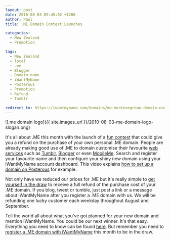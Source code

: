```yaml
---
layout: post
date: 2010-08-03 09:45:02 +1200
author: Paul
title: .ME Domain Contest Launches

categories:
  - New Zealand
  - Promotion

tags:
  - New Zealand
  - local
  - .me
  - Blogger
  - Domain name
  - iWantMyName
  - Posterous
  - Promotion
  - Refund
  - Tumblr

redirect_to: https://iwantmyname.com/domains/me-montenegrean-domain-name-registration-for-montenegro
---
```


![.me domain logo]({{ site.images_url }}/2010-08-03-me-domain-logo-slogan.png)

It's all about .ME this month with the launch of a [fun contest](https://iwantmyname.co.nz/win-free-domain) that could give you a refund on the purchase of your own personal .ME domain. People are already making good use of .ME to domain customise their favourite [web services](https://iwantmyname.co.nz/services) such as [Tumblr](https://iwantmyname.co.nz/features/applications/custom-domain-apps/blogs/tumblr-tumblelog-easy-blog-with-own-url), [Blogger](https://iwantmyname.co.nz/features/applications/custom-domain-apps/blogs/blogger-blogspot-free-blog-with-own-url) or even [MobileMe](http://archived.link/https://iwantmyname.co.nz/features/applications/custom-domain-apps/apple/mobileme-personal-domains). Search and register your favourite name and then configure your shiny new domain using your iWantMyName account dashboard. This video explains [how to set up a domain on Posterous](https://iwantmyname.co.nz/services) for example.

Not only have we reduced our prices for .ME but it's really simple to [get yourself in the draw](https://iwantmyname.co.nz/win-free-domain) to receive a full refund of the purchase cost of your .ME domain. If you blog, tweet or tumble, just post a link or a message about iWantMyName after you register a .ME domain with us. We will be refunding one lucky customer each weekday throughout August and September.

Tell the world all about what you've got planned for your new domain and mention iWantMyName. You could be our next winner. It's that easy. Everything you need to know can be found [here](https://iwantmyname.co.nz/win-free-domain). But remember you need to [register a .ME domain with iWantMyName](https://iwantmyname.co.nz/domains/me-domain-sale-promo-offer) this month to be in the draw.
